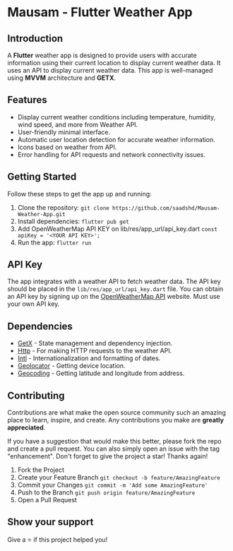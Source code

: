 # Mausam - Flutter Weather App

## Introduction

A **Flutter** weather app is designed to provide users with accurate information using their current location to display current weather data. It uses an API to display current weather data. This app is well-managed using **MVVM** architecture and **GETX**.

## Features

- Display current weather conditions including temperature, humidity, wind speed, and more from Weather API.
- User-friendly minimal interface.
- Automatic user location detection for accurate weather information.
- Icons based on weather from API.
- Error handling for API requests and network connectivity issues.

## Getting Started

Follow these steps to get the app up and running:

1. Clone the repository: `git clone https://github.com/saadshd/Mausam-Weather-App.git`
2. Install dependencies: `flutter pub get`
3. Add OpenWeatherMap API KEY on lib/res/app_url/api_key.dart `const apiKey = '<YOUR API KEY>';`
4. Run the app: `flutter run`

## API Key

The app integrates with a weather API to fetch weather data. The API key should be placed in the `lib/res/app_url/api_key.dart` file. You can obtain an API key by signing up on the [OpenWeatherMap API](https://openweathermap.org/) website. Must use your own API key.

## Dependencies

- [GetX](https://pub.dev/packages/get) - State management and dependency injection.
- [Http](https://pub.dev/packages/http) - For making HTTP requests to the weather API.
- [Intl](https://pub.dev/packages/intl) - Internationalization and formatting of dates.
- [Geolocator](https://pub.dev/packages/geolocator) - Getting device location.
- [Geocoding](https://pub.dev/packages/geocoding) - Getting latitude and longitude from address.

## Contributing

Contributions are what make the open source community such an amazing place to learn, inspire, and create. Any contributions you make are **greatly appreciated**.

If you have a suggestion that would make this better, please fork the repo and create a pull request. You can also simply open an issue with the tag "enhancement".
Don't forget to give the project a star! Thanks again!

1. Fork the Project
2. Create your Feature Branch `git checkout -b feature/AmazingFeature`
3. Commit your Changes `git commit -m 'Add some AmazingFeature'`
4. Push to the Branch `git push origin feature/AmazingFeature`
5. Open a Pull Request

## Show your support
Give a ⭐ if this project helped you! 

